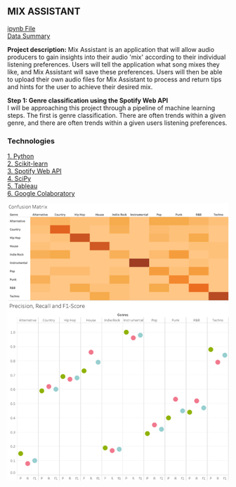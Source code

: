 ## MIX ASSISTANT 

[ipynb File](pdf/SpotifyGenreClassifier.ipynb)
<br>
[Data Summary](images/SpotifyClassDescription.png?raw=true)

**Project description:** Mix Assistant is an application that will allow audio producers to gain insights into their audio 'mix' according to their individual listening preferences. Users will tell the application what song mixes they like, and Mix Assistant will save these preferences. Users will then be able to upload their own audio files for Mix Assistant to process and return tips and hints for the user to achieve their desired mix. 
<br>

**Step 1: Genre classification using the Spotify Web API**
<br>
I will be approaching this project through a pipeline of machine learning steps. The first is genre classification. There are often trends within a given genre, and there are often trends within a given users listening preferences.

### Technologies 
<p>
 <a href="https://www.python.org">1. Python</a>
  <br>
 <a href="https://scikit-learn.org/stable/">2. Scikit-learn</a>
  <br>
 <a href="https://developer.spotify.com/dashboard/login">3. Spotify Web API</a>
  <br>
 <a href="https://www.scipy.org">4. SciPy</a> 
  <br>
 <a href="https://www.tableau.com">5. Tableau</a>  
  <br>
 <a href="https://colab.research.google.com/notebooks/intro.ipynb#recent=true">6. Google Colaboratory</a>   
  <br>
</p>  

<img src="images/SpotifyGenreClassConfusionMatrix.png?raw=true"/>
<img src="images/SpotifyGenreClassScores.png?raw=true"/>


